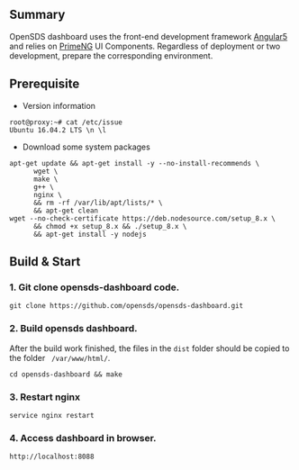 ## Summary
OpenSDS dashboard uses the front-end development framework [Angular5](https://angular.io/)
and relies on [PrimeNG](https://www.primefaces.org/primeng/) UI Components. Regardless of 
deployment or two development, prepare the corresponding environment.

## Prerequisite 

* Version information
```shell
root@proxy:~# cat /etc/issue
Ubuntu 16.04.2 LTS \n \l
```

* Download some system packages
```shell
apt-get update && apt-get install -y --no-install-recommends \
	  wget \
	  make \
	  g++ \
	  nginx \
	  && rm -rf /var/lib/apt/lists/* \
	  && apt-get clean
wget --no-check-certificate https://deb.nodesource.com/setup_8.x \
	  && chmod +x setup_8.x && ./setup_8.x \
	  && apt-get install -y nodejs
```

## Build & Start
### 1. Git clone opensds-dashboard code.
```shell
git clone https://github.com/opensds/opensds-dashboard.git
```

### 2. Build opensds dashboard.
After the build work finished, the files in the `dist` folder should be copied to the folder ` /var/www/html/`.
```shell
cd opensds-dashboard && make
```

### 3. Restart nginx
```shell
service nginx restart 
```

### 4. Access dashboard in browser.
```shell
http://localhost:8088
```
